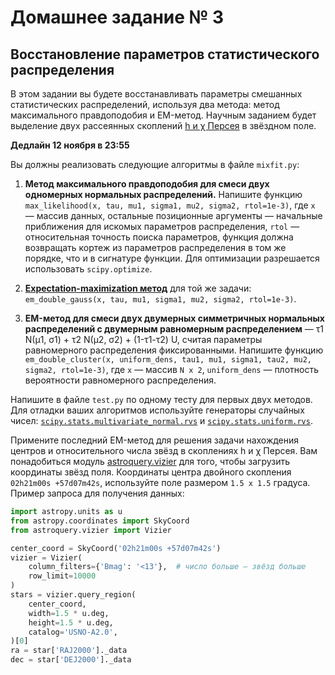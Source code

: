 # Домашнее задание № 3
## Восстановление параметров статистического распределения

В этом задании вы будете восстанавливать параметры смешанных статистических распределений, используя два метода: метод максимального правдоподобия и EM-метод. Научным заданием будет выделение двух рассеянных скоплений  [h и χ Персея](https://apod.nasa.gov/apod/ap091204.html) в звёздном поле.

**Дедлайн 12 ноября в 23:55**

Вы должны реализовать следующие алгоритмы в файле `mixfit.py`:

1. **Метод максимального правдоподобия для смеси двух одномерных нормальных распределений.** Напишите функцию `max_likelihood(x, tau, mu1, sigma1, mu2, sigma2, rtol=1e-3)`, где `x` — массив данных, остальные позиционные аргументы — начальные приближения для искомых параметров распределения, `rtol` — относительная точность поиска параметров, функция должна возвращать кортеж из параметров распределения в том же порядке, что и в сигнатуре функции. Для оптимизации разрешается использовать `scipy.optimize`.

2. **[Expectation-maximization метод](https://en.wikipedia.org/wiki/Expectation–maximization_algorithm)** для той же задачи: `em_double_gauss(x, tau, mu1, sigma1, mu2, sigma2, rtol=1e-3)`.

3. **EM-метод для смеси двух двумерных симметричных нормальных распределений с двумерным равномерным распределением** — τ1 N(µ1, σ1) + τ2 N(µ2, σ2) + (1-τ1-τ2) U, считая параметры равномерного распределения фиксированными. Напишите функцию `em_double_cluster(x, uniform_dens, tau1, mu1, sigma1, tau2, mu2, sigma2, rtol=1e-3)`, где `x` — массив `N x 2`, `uniform_dens` — плотность вероятности равномерного распределения.

Напишите в файле `test.py` по одному тесту для первых двух методов.
Для отладки ваших алгоритмов используйте генераторы случайных чисел: [`scipy.stats.multivariate_normal.rvs`](https://docs.scipy.org/doc/scipy/reference/generated/scipy.stats.multivariate_normal.html) и [`scipy.stats.uniform.rvs`](https://docs.scipy.org/doc/scipy/reference/generated/scipy.stats.uniform.html).

Примените последний EM-метод для решения задачи нахождения центров и относительного числа звёзд в скоплениях h и χ Персея.
Вам понадобиться модуль [astroquery.vizier](https://astroquery.readthedocs.io/en/latest/vizier/vizier.html) для того, чтобы загрузить координаты звёзд поля.
Координаты центра двойного скопления `02h21m00s +57d07m42s`, используйте поле размером `1.5 x 1.5` градуса.
Пример запроса для получения данных:

```python
import astropy.units as u
from astropy.coordinates import SkyCoord
from astroquery.vizier import Vizier

center_coord = SkyCoord('02h21m00s +57d07m42s')
vizier = Vizier(
    column_filters={'Bmag': '<13'},  # число больше — звёзд больше
    row_limit=10000
)
stars = vizier.query_region(
    center_coord,
    width=1.5 * u.deg,
    height=1.5 * u.deg,
    catalog='USNO-A2.0',
)[0]
ra = star['RAJ2000']._data
dec = star['DEJ2000']._data
```
